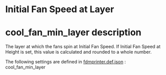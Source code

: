# Initial Fan Speed at Layer


# cool_fan_min_layer description
The layer at which the fans spin at Initial Fan Speed. If Initial Fan Speed at Height is set, this value is calculated and rounded to a whole number.

The following settings are defined in [fdmprinter.def.json](https://github.com/smartavionics/Cura/blob/mb-master/resources/definitions/fdmprinter.def.json) : cool_fan_min_layer